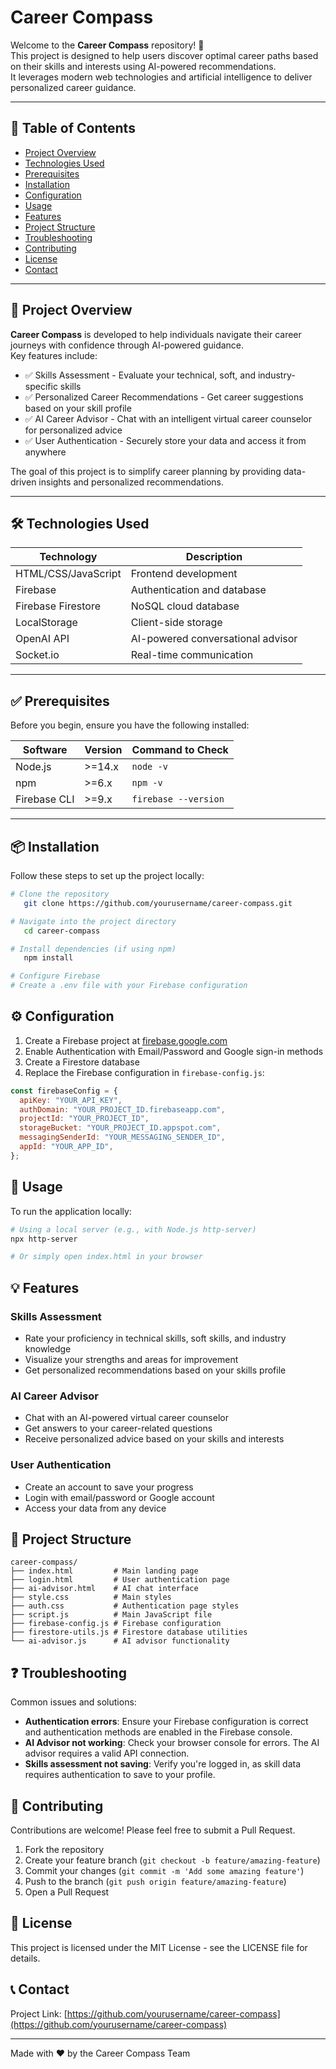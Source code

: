 # Career Compass

Welcome to the **Career Compass** repository! 🎉  
This project is designed to help users discover optimal career paths based on their skills and interests using AI-powered recommendations.  
It leverages modern web technologies and artificial intelligence to deliver personalized career guidance.

---

## 📖 Table of Contents

- [Project Overview](#project-overview)
- [Technologies Used](#technologies-used)
- [Prerequisites](#prerequisites)
- [Installation](#installation)
- [Configuration](#configuration)
- [Usage](#usage)
- [Features](#features)
- [Project Structure](#project-structure)
- [Troubleshooting](#troubleshooting)
- [Contributing](#contributing)
- [License](#license)
- [Contact](#contact)

---

## 🚀 Project Overview

**Career Compass** is developed to help individuals navigate their career journeys with confidence through AI-powered guidance.  
Key features include:

- ✅ Skills Assessment - Evaluate your technical, soft, and industry-specific skills
- ✅ Personalized Career Recommendations - Get career suggestions based on your skill profile
- ✅ AI Career Advisor - Chat with an intelligent virtual career counselor for personalized advice
- ✅ User Authentication - Securely store your data and access it from anywhere

The goal of this project is to simplify career planning by providing data-driven insights and personalized recommendations.

---

## 🛠️ Technologies Used

| Technology          | Description                       |
| ------------------- | --------------------------------- |
| HTML/CSS/JavaScript | Frontend development              |
| Firebase            | Authentication and database       |
| Firebase Firestore  | NoSQL cloud database              |
| LocalStorage        | Client-side storage               |
| OpenAI API          | AI-powered conversational advisor |
| Socket.io           | Real-time communication           |

---

## ✅ Prerequisites

Before you begin, ensure you have the following installed:

| Software     | Version | Command to Check     |
| ------------ | ------- | -------------------- |
| Node.js      | >=14.x  | `node -v`            |
| npm          | >=6.x   | `npm -v`             |
| Firebase CLI | >=9.x   | `firebase --version` |

---

## 📦 Installation

Follow these steps to set up the project locally:

```bash
# Clone the repository
   git clone https://github.com/yourusername/career-compass.git

# Navigate into the project directory
   cd career-compass

# Install dependencies (if using npm)
   npm install

# Configure Firebase
# Create a .env file with your Firebase configuration
```

## ⚙️ Configuration

1. Create a Firebase project at [firebase.google.com](https://firebase.google.com)
2. Enable Authentication with Email/Password and Google sign-in methods
3. Create a Firestore database
4. Replace the Firebase configuration in `firebase-config.js`:

```javascript
const firebaseConfig = {
  apiKey: "YOUR_API_KEY",
  authDomain: "YOUR_PROJECT_ID.firebaseapp.com",
  projectId: "YOUR_PROJECT_ID",
  storageBucket: "YOUR_PROJECT_ID.appspot.com",
  messagingSenderId: "YOUR_MESSAGING_SENDER_ID",
  appId: "YOUR_APP_ID",
};
```

## 🚀 Usage

To run the application locally:

```bash
# Using a local server (e.g., with Node.js http-server)
npx http-server

# Or simply open index.html in your browser
```

## 💡 Features

### Skills Assessment

- Rate your proficiency in technical skills, soft skills, and industry knowledge
- Visualize your strengths and areas for improvement
- Get personalized recommendations based on your skills profile

### AI Career Advisor

- Chat with an AI-powered virtual career counselor
- Get answers to your career-related questions
- Receive personalized advice based on your skills and interests

### User Authentication

- Create an account to save your progress
- Login with email/password or Google account
- Access your data from any device

## 📁 Project Structure

```
career-compass/
├── index.html         # Main landing page
├── login.html         # User authentication page
├── ai-advisor.html    # AI chat interface
├── style.css          # Main styles
├── auth.css           # Authentication page styles
├── script.js          # Main JavaScript file
├── firebase-config.js # Firebase configuration
├── firestore-utils.js # Firestore database utilities
└── ai-advisor.js      # AI advisor functionality
```

## ❓ Troubleshooting

Common issues and solutions:

- **Authentication errors**: Ensure your Firebase configuration is correct and authentication methods are enabled in the Firebase console.
- **AI Advisor not working**: Check your browser console for errors. The AI advisor requires a valid API connection.
- **Skills assessment not saving**: Verify you're logged in, as skill data requires authentication to save to your profile.

## 🤝 Contributing

Contributions are welcome! Please feel free to submit a Pull Request.

1. Fork the repository
2. Create your feature branch (`git checkout -b feature/amazing-feature`)
3. Commit your changes (`git commit -m 'Add some amazing feature'`)
4. Push to the branch (`git push origin feature/amazing-feature`)
5. Open a Pull Request

## 📄 License

This project is licensed under the MIT License - see the LICENSE file for details.

## 📞 Contact

Project Link: [https://github.com/yourusername/career-compass](https://github.com/yourusername/career-compass)

---

Made with ❤️ by the Career Compass Team
